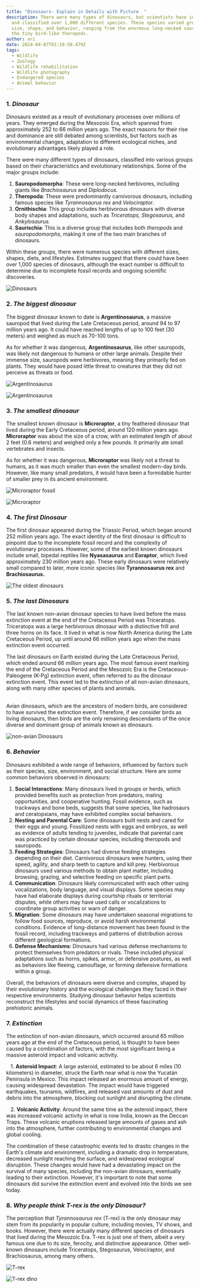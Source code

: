 ```yaml
---
title: "Dinosaurs- Explain in Details with Picture  "
description: There were many types of dinosaurs, but scientists have identified
  and classified over 1,000 different species. These species varied greatly in
  size, shape, and behavior, ranging from the enormous long-necked sauropods to
  the tiny bird-like theropods.
author: ari
date: 2024-04-07T01:19:50.479Z
tags:
  - Wildlife
  - Zoology
  - Wildlife rehabilitation
  - Wildlife photography
  - Endangered species
  - Animal behavior
---
```

### **1. *Dinosaur*** 

Dinosaurs existed as a result of evolutionary processes over millions of years. They emerged during the Mesozoic Era, which spanned from approximately 252 to 66 million years ago. The exact reasons for their rise and dominance are still debated among scientists, but factors such as environmental changes, adaptation to different ecological niches, and evolutionary advantages likely played a role.

There were many different types of dinosaurs, classified into various groups based on their characteristics and evolutionary relationships. Some of the major groups include:

1. **Sauropodomorpha**: These were long-necked herbivores, including giants like *Brachiosaurus* and *Diplodocus.*
2. **Theropoda**: These were predominantly carnivorous dinosaurs, including famous species like *Tyrannosaurus rex* and *Velociraptor*.
3. **Ornithischia**: This group includes herbivorous dinosaurs with diverse body shapes and adaptations, such as *Triceratops, Stegosaurus,* and *Ankylosaurus*.
4. **Saurischia**: This is a diverse group that includes both *theropods* and *sauropodomorphs*, making it one of the two main branches of dinosaurs.

Within these groups, there were numerous species with different sizes, shapes, diets, and lifestyles. Estimates suggest that there could have been over 1,000 species of dinosaurs, although the exact number is difficult to determine due to incomplete fossil records and ongoing scientific discoveries.

![Dinosaurs ](/static/img/mesozoic-era-age-of-dinosaurs-periods-dinosaurs.jpg "Dinosaurs ")

### 2. *The biggest dinosaur* 

The biggest dinosaur known to date is **Argentinosaurus**, a massive sauropod that lived during the Late Cretaceous period, around 94 to 97 million years ago. It could have reached lengths of up to 100 feet (30 meters) and weighed as much as 70-100 tons.

As for whether it was dangerous, **Argentinosaurus**, like other sauropods, was likely not dangerous to humans or other large animals. Despite their immense size, sauropods were herbivores, meaning they primarily fed on plants. They would have posed little threat to creatures that they did not perceive as threats or food.

![Argentinosaurus](/static/img/download.jpg "Argentinosaurus")

![Argentinosaurus](/static/img/download-1-.jpg "Argentinosaurus")

### 3. *The smallest dinosaur*

The smallest known dinosaur is **Microraptor**, a tiny feathered dinosaur that lived during the Early Cretaceous period, around 120 million years ago. **Microraptor** was about the size of a crow, with an estimated length of about 2 feet (0.6 meters) and weighed only a few pounds. It primarily ate small vertebrates and insects.

As for whether it was dangerous, **Microraptor** was likely not a threat to humans, as it was much smaller than even the smallest modern-day birds. However, like many small predators, it would have been a formidable hunter of smaller prey in its ancient environment.

![Microraptor fossil ](/static/img/download-3-.jpg "Microraptor fossil ")

![Microraptor](/static/img/download-2-.jpg "Microraptor")

### 4. *The first Dinosaur*

The first dinosaur appeared during the Triassic Period, which began around 252 million years ago. The exact identity of the first dinosaur is difficult to pinpoint due to the incomplete fossil record and the complexity of evolutionary processes. However, some of the earliest known dinosaurs include small, bipedal reptiles like **Nyasasaurus** and **Eoraptor**, which lived approximately 230 million years ago. These early dinosaurs were relatively small compared to later, more iconic species like **Tyrannosaurus rex** and **Brachiosaurus.**

![The oldest dinosaurs](/static/img/download-4-.jpg "The oldest dinosaurs")

### 5﻿. *The last Dinosaurs*

The last known non-avian dinosaur species to have lived before the mass extinction event at the end of the Cretaceous Period was Triceratops. Triceratops was a large herbivorous dinosaur with a distinctive frill and three horns on its face. It lived in what is now North America during the Late Cretaceous Period, up until around 66 million years ago when the mass extinction event occurred.

The last dinosaurs on Earth existed during the Late Cretaceous Period, which ended around 66 million years ago. The most famous event marking the end of the Cretaceous Period and the Mesozoic Era is the Cretaceous-Paleogene (K-Pg) extinction event, often referred to as the dinosaur extinction event. This event led to the extinction of all non-avian dinosaurs, along with many other species of plants and animals.

\
Avian dinosaurs, which are the ancestors of modern birds, are considered to have survived the extinction event. Therefore, if we consider birds as living dinosaurs, then birds are the only remaining descendants of the once diverse and dominant group of animals known as dinosaurs.

![non-avian Dinosaurs ](/static/img/download-5-.jpg "non-avian Dinosaurs ")

### 6. *Behavior* 

Dinosaurs exhibited a wide range of behaviors, influenced by factors such as their species, size, environment, and social structure. Here are some common behaviors observed in dinosaurs:

1. **Social Interactions**: Many dinosaurs lived in groups or herds, which provided benefits such as protection from predators, mating opportunities, and cooperative hunting. Fossil evidence, such as trackways and bone beds, suggests that some species, like hadrosaurs and ceratopsians, may have exhibited complex social behaviors.
2. **Nesting and Parental Care**: Some dinosaurs built nests and cared for their eggs and young. Fossilized nests with eggs and embryos, as well as evidence of adults tending to juveniles, indicate that parental care was practiced by certain dinosaur species, including theropods and sauropods.
3. **Feeding Strategies**: Dinosaurs had diverse feeding strategies depending on their diet. Carnivorous dinosaurs were hunters, using their speed, agility, and sharp teeth to capture and kill prey. Herbivorous dinosaurs used various methods to obtain plant matter, including browsing, grazing, and selective feeding on specific plant parts.
4. **Communication**: Dinosaurs likely communicated with each other using vocalizations, body language, and visual displays. Some species may have had elaborate displays during courtship rituals or territorial disputes, while others may have used calls or vocalizations to coordinate group activities or warn of danger.
5. **Migration**: Some dinosaurs may have undertaken seasonal migrations to follow food sources, reproduce, or avoid harsh environmental conditions. Evidence of long-distance movement has been found in the fossil record, including trackways and patterns of distribution across different geological formations.
6. **Defense Mechanisms**: Dinosaurs had various defense mechanisms to protect themselves from predators or rivals. These included physical adaptations such as horns, spikes, armor, or defensive postures, as well as behaviors like fleeing, camouflage, or forming defensive formations within a group.

Overall, the behaviors of dinosaurs were diverse and complex, shaped by their evolutionary history and the ecological challenges they faced in their respective environments. Studying dinosaur behavior helps scientists reconstruct the lifestyles and social dynamics of these fascinating prehistoric animals.

### 7. *Extinction* 

The extinction of non-avian dinosaurs, which occurred around 65 million years ago at the end of the Cretaceous period, is thought to have been caused by a combination of factors, with the most significant being a massive asteroid impact and volcanic activity.

   1. **Asteroid Impact**: A large asteroid, estimated to be about 6 miles (10 kilometers) in diameter, struck the Earth near what is now the Yucatán Peninsula in Mexico. This impact released an enormous amount of energy, causing widespread devastation. The impact would have triggered earthquakes, tsunamis, wildfires, and released vast amounts of dust and debris into the atmosphere, blocking out sunlight and disrupting the climate.

   2. **Volcanic Activity**: Around the same time as the asteroid impact, there was increased volcanic activity in what is now India, known as the Deccan Traps. These volcanic eruptions released large amounts of gases and ash into the atmosphere, further contributing to environmental changes and global cooling.

The combination of these catastrophic events led to drastic changes in the Earth's climate and environment, including a dramatic drop in temperature, decreased sunlight reaching the surface, and widespread ecological disruption. These changes would have had a devastating impact on the survival of many species, including the non-avian dinosaurs, eventually leading to their extinction. However, it's important to note that some dinosaurs did survive the extinction event and evolved into the birds we see today.

### 8﻿. *Why people think T-rex is the only Dinosaur?*

The perception that *Tyrannosaurus rex* (T-rex) is the only dinosaur may stem from its popularity in popular culture, including movies, TV shows, and books. However, there were actually many different species of dinosaurs that lived during the Mesozoic Era. T-rex is just one of them, albeit a very famous one due to its size, ferocity, and distinctive appearance. Other well-known dinosaurs include Triceratops, Stegosaurus, Velociraptor, and Brachiosaurus, among many others.

![T-rex](/static/img/download-7-.jpg "T-rex")

![T-rex dino ](/static/img/download-6-.jpg "T-rex dino ")